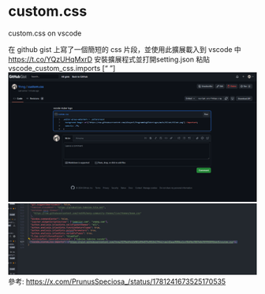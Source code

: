 # custom.css
custom.css on vscode

在 github gist 上寫了一個簡短的 css 片段，並使用此擴展載入到 vscode 中
https://t.co/YQzUHqMxrD
安裝擴展程式並打開setting.json 粘貼 vscode_custom_css.imports [“ ”]
![示例图片1](./GLg9lghWEAAA4w2.png)
![示例图片2](./GLg9ptvWwAAkIs5.png)
參考: https://x.com/PrunusSpeciosa_/status/1781241673525170535